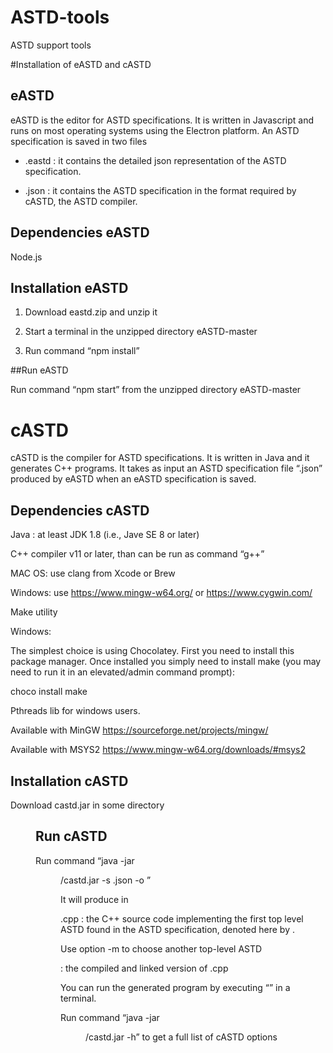 # ASTD-tools
ASTD support tools

#Installation of eASTD and cASTD 

## eASTD 

eASTD is the editor for ASTD specifications.  It is written in Javascript and runs on most operating systems using the Electron platform. An ASTD specification is saved in two files 

- <spec-name>.eastd : it contains the detailed json representation of the ASTD specification. 

- <spec-name>.json : it contains the ASTD specification in the format required by cASTD, the ASTD compiler. 

## Dependencies eASTD

Node.js 

## Installation eASTD

1. Download eastd.zip and unzip it 

2. Start a terminal in the unzipped directory eASTD-master 

3. Run command “npm install”  

##Run eASTD 

Run command “npm start” from the unzipped directory eASTD-master 

# cASTD 

cASTD is the compiler for ASTD specifications.  It is written in Java and it generates C++ programs. It takes as input an ASTD specification file “<spec-name>.json” produced by eASTD when an eASTD specification is saved. 

## Dependencies cASTD

Java : at least JDK 1.8 (i.e., Jave SE 8 or later) 

C++ compiler v11 or later, than can be run as command “g++” 

MAC OS: use clang from Xcode or Brew 

Windows: use https://www.mingw-w64.org/ or  https://www.cygwin.com/ 

Make utility 

Windows: 

The simplest choice is using Chocolatey. First you need to install this package manager. Once installed you simply need to install make (you may need to run it in an elevated/admin command prompt): 

choco install make 
 
Pthreads lib for windows users. 

Available with MinGW https://sourceforge.net/projects/mingw/ 

Available with MSYS2 https://www.mingw-w64.org/downloads/#msys2 

## Installation cASTD

Download castd.jar in some directory <dir> 

## Run cASTD 

Run command “java -jar <dir>/castd.jar -s <spec-name>.json  -o <output-dir>” 

It will produce in <output-dir> 

<A>.cpp : the C++ source code implementing the first top level ASTD found in the ASTD specification, denoted here by <A>. 

Use option -m to choose another top-level ASTD 

<A> : the compiled and linked version of <A>.cpp 

You can run the generated program by executing “<A>” in a terminal. 

Run command “java -jar <dir>/castd.jar -h” to get a full list of cASTD options 
